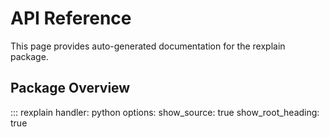# API Reference

This page provides auto-generated documentation for the rexplain package.

## Package Overview

::: rexplain
    handler: python
    options:
      show_source: true
      show_root_heading: true 